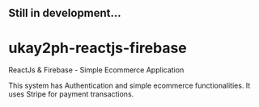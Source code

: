 ## Still in development...
# ukay2ph-reactjs-firebase
ReactJs &amp; Firebase - Simple Ecommerce Application

This system has Authentication and simple ecommerce functionalities.
It uses Stripe for payment transactions. 


